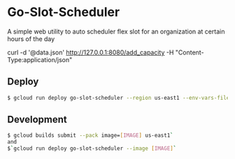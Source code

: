 # Go-Slot-Scheduler
A simple web utility to auto scheduler flex slot for an organization at certain hours of the day

curl -d '@data.json' http://127.0.0.1:8080/add_capacity -H "Content-Type:application/json"

## Deploy
```bash
$ gcloud run deploy go-slot-scheduler --region us-east1 --env-vars-file env.yaml --allow-unauthenticated --source .
```

## Development

```bash
$ gcloud builds submit --pack image=[IMAGE] us-east1` 
and 
$`gcloud run deploy go-slot-scheduler --image [IMAGE]`
```